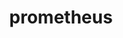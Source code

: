 ---
title: "prometheus"
description: "Описание модулей для time series базы данных Prometheus. Различные гиды по созданию и проектированию"
---